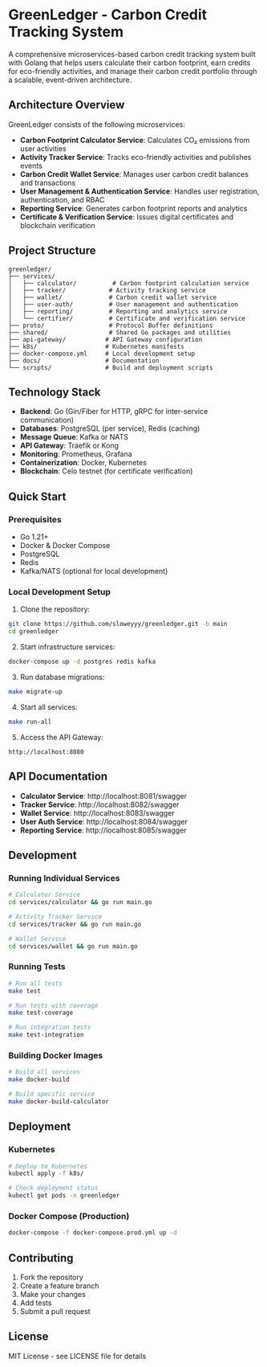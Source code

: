 # GreenLedger - Carbon Credit Tracking System

A comprehensive microservices-based carbon credit tracking system built with Golang that helps users calculate their carbon footprint, earn credits for eco-friendly activities, and manage their carbon credit portfolio through a scalable, event-driven architecture.

## Architecture Overview

GreenLedger consists of the following microservices:

- **Carbon Footprint Calculator Service**: Calculates CO₂ emissions from user activities
- **Activity Tracker Service**: Tracks eco-friendly activities and publishes events
- **Carbon Credit Wallet Service**: Manages user carbon credit balances and transactions
- **User Management & Authentication Service**: Handles user registration, authentication, and RBAC
- **Reporting Service**: Generates carbon footprint reports and analytics
- **Certificate & Verification Service**: Issues digital certificates and blockchain verification

## Project Structure

```
greenledger/
├── services/
│   ├── calculator/          # Carbon footprint calculation service
│   ├── tracker/            # Activity tracking service
│   ├── wallet/             # Carbon credit wallet service
│   ├── user-auth/          # User management and authentication
│   ├── reporting/          # Reporting and analytics service
│   └── certifier/          # Certificate and verification service
├── proto/                  # Protocol Buffer definitions
├── shared/                 # Shared Go packages and utilities
├── api-gateway/           # API Gateway configuration
├── k8s/                   # Kubernetes manifests
├── docker-compose.yml     # Local development setup
├── docs/                  # Documentation
└── scripts/               # Build and deployment scripts
```

## Technology Stack

- **Backend**: Go (Gin/Fiber for HTTP, gRPC for inter-service communication)
- **Databases**: PostgreSQL (per service), Redis (caching)
- **Message Queue**: Kafka or NATS
- **API Gateway**: Traefik or Kong
- **Monitoring**: Prometheus, Grafana
- **Containerization**: Docker, Kubernetes
- **Blockchain**: Celo testnet (for certificate verification)

## Quick Start

### Prerequisites

- Go 1.21+
- Docker & Docker Compose
- PostgreSQL
- Redis
- Kafka/NATS (optional for local development)

### Local Development Setup

1. Clone the repository:
```bash
git clone https://github.com/sloweyyy/greenledger.git -b main
cd greenledger
```

2. Start infrastructure services:
```bash
docker-compose up -d postgres redis kafka
```

3. Run database migrations:
```bash
make migrate-up
```

4. Start all services:
```bash
make run-all
```

5. Access the API Gateway:
```
http://localhost:8080
```

## API Documentation

- **Calculator Service**: http://localhost:8081/swagger
- **Tracker Service**: http://localhost:8082/swagger
- **Wallet Service**: http://localhost:8083/swagger
- **User Auth Service**: http://localhost:8084/swagger
- **Reporting Service**: http://localhost:8085/swagger

## Development

### Running Individual Services

```bash
# Calculator Service
cd services/calculator && go run main.go

# Activity Tracker Service
cd services/tracker && go run main.go

# Wallet Service
cd services/wallet && go run main.go
```

### Running Tests

```bash
# Run all tests
make test

# Run tests with coverage
make test-coverage

# Run integration tests
make test-integration
```

### Building Docker Images

```bash
# Build all services
make docker-build

# Build specific service
make docker-build-calculator
```

## Deployment

### Kubernetes

```bash
# Deploy to Kubernetes
kubectl apply -f k8s/

# Check deployment status
kubectl get pods -n greenledger
```

### Docker Compose (Production)

```bash
docker-compose -f docker-compose.prod.yml up -d
```

## Contributing

1. Fork the repository
2. Create a feature branch
3. Make your changes
4. Add tests
5. Submit a pull request

## License

MIT License - see LICENSE file for details
